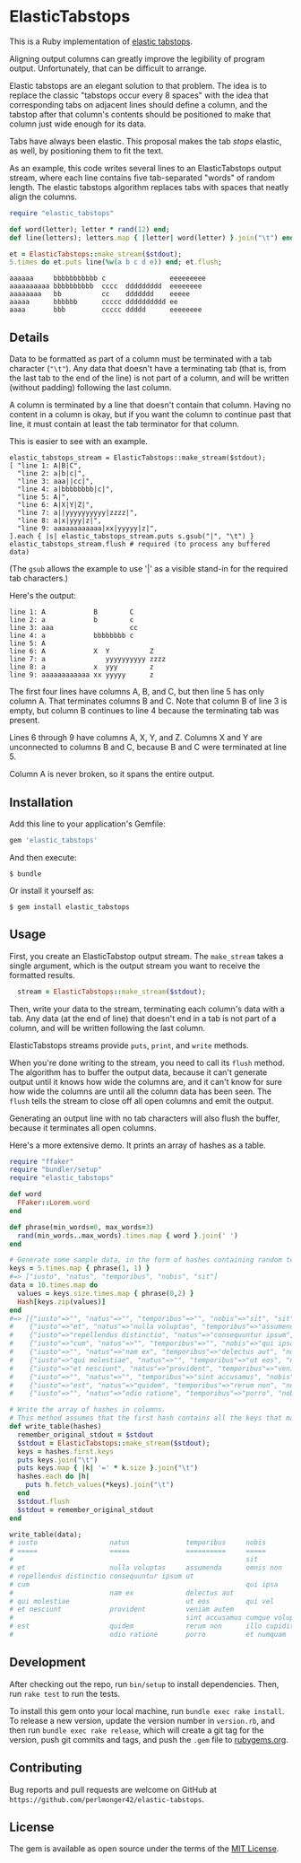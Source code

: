 # ElasticTabstops
This is a Ruby implementation of
[elastic tabstops](http://nickgravgaard.com/elastic-tabstops/).

Aligning output columns can greatly improve the legibility of program output.
Unfortunately, that can be difficult to arrange.

Elastic tabstops are an elegant solution to that problem.  The idea is to
replace the classic "tabstops occur every 8 spaces" with the idea that
corresponding tabs on adjacent lines should define a column, and the tabstop
after that column's contents should be positioned to make that column just wide
enough for its data.

Tabs have always been elastic. This proposal makes the tab _stops_ elastic, as
well, by positioning them to fit the text.

As an example, this code writes several lines to an ElasticTabstops output
stream, where each line contains five tab-separated "words" of random length.
The elastic tabstops algorithm replaces tabs with spaces that neatly align the
columns.
```ruby
require "elastic_tabstops"

def word(letter); letter * rand(12) end;
def line(letters); letters.map { |letter| word(letter) }.join("\t") end;

et = ElasticTabstops::make_stream($stdout);
5.times do et.puts line(%w(a b c d e)) end; et.flush;
```
```text
aaaaaa     bbbbbbbbbbb c                eeeeeeeee
aaaaaaaaaa bbbbbbbbbb  cccc  ddddddddd  eeeeeeee
aaaaaaaa   bb          cc    ddddddd    eeeee
aaaaa      bbbbbb      ccccc dddddddddd ee
aaaa       bbb         ccccc ddddd      eeeeeeee
```

## Details

Data to be formatted as part of a column must be terminated with a tab character
(`"\t"`).  Any data that doesn't have a terminating tab (that is, from the last
tab to the end of the line) is not part of a column, and will be written
(without padding) following the last column.

A column is terminated by a line that doesn't contain that column. Having no
content in a column is okay, but if you want the column to continue
past that line, it must contain at least the tab terminator for that column.

This is easier to see with an example.
```
elastic_tabstops_stream = ElasticTabstops::make_stream($stdout);
[ "line 1: A|B|C",
  "line 2: a|b|c|",
  "line 3: aaa||cc|",
  "line 4: a|bbbbbbbb|c|",
  "line 5: A|",
  "line 6: A|X|Y|Z|",
  "line 7: a||yyyyyyyyyy|zzzz|",
  "line 8: a|x|yyy|z|",
  "line 9: aaaaaaaaaaaa|xx|yyyyy|z|",
].each { |s| elastic_tabstops_stream.puts s.gsub("|", "\t") }
elastic_tabstops_stream.flush # required (to process any buffered data)
```
(The `gsub` allows the example to use '|' as a visible stand-in for the required
tab characters.)

Here's the output:
```
line 1: A            B        C
line 2: a            b        c
line 3: aaa                   cc
line 4: a            bbbbbbbb c
line 5: A
line 6: A            X  Y          Z
line 7: a               yyyyyyyyyy zzzz
line 8: a            x  yyy        z
line 9: aaaaaaaaaaaa xx yyyyy      z
```

The first four lines have columns A, B, and C, but then line 5 has only
column A. That terminates columns B and C. Note that column B of line 3 is
empty, but column B continues to line 4 because the terminating tab was present.

Lines 6 through 9 have columns A, X, Y, and Z. Columns X and Y are unconnected
to columns B and C, because B and C were terminated at line 5.

Column A is never broken, so it spans the entire output.

## Installation

Add this line to your application's Gemfile:

```ruby
gem 'elastic_tabstops'
```

And then execute:

    $ bundle

Or install it yourself as:

    $ gem install elastic_tabstops

## Usage

First, you create an ElasticTabstop output stream. The `make_stream` takes a
single argument, which is the output stream you want to receive the formatted
results.
```ruby
  stream = ElasticTabstops::make_stream($stdout);
```

Then, write your data to the stream, terminating each column's data
with a tab. Any data (at the end of line) that doesn't end in a tab is not
part of a column, and will be written following the last column.

ElasticTabstops streams provide `puts`, `print`, and `write` methods.

When you're done writing to the stream, you need to call its `flush` method.
The algorithm has to buffer the output data, because it can't generate
output until it knows how wide the columns are, and it can't know for sure how
wide the columns are until all the column data has been seen.
The `flush` tells the stream to close off all open columns and emit the output.

Generating an output line with no tab characters will also flush the buffer,
because it terminates all open columns.

Here's a more extensive demo. It prints an array of hashes as a table.
```ruby
require "ffaker"
require "bundler/setup"
require "elastic_tabstops"

def word
  FFaker::Lorem.word
end

def phrase(min_words=0, max_words=3)
  rand(min_words..max_words).times.map { word }.join(' ')
end

# Generate some sample data, in the form of hashes containing random text
keys = 5.times.map { phrase(1, 1) }
#=> ["iusto", "natus", "temporibus", "nobis", "sit"]
data = 10.times.map do
  values = keys.size.times.map { phrase(0,2) }
  Hash[keys.zip(values)]
end
#=> [{"iusto"=>"", "natus"=>"", "temporibus"=>"", "nobis"=>"sit", "sit"=>"explicabo blanditiis"},
#    {"iusto"=>"et", "natus"=>"nulla voluptas", "temporibus"=>"assumenda", "nobis"=>"omnis non", "sit"=>"autem"},
#    {"iusto"=>"repellendus distinctio", "natus"=>"consequuntur ipsum", "temporibus"=>"ut", "nobis"=>"", "sit"=>"sit"},
#    {"iusto"=>"cum", "natus"=>"", "temporibus"=>"", "nobis"=>"qui ipsa", "sit"=>"soluta ut"},
#    {"iusto"=>"", "natus"=>"nam ex", "temporibus"=>"delectus aut", "nobis"=>"", "sit"=>""},
#    {"iusto"=>"qui molestiae", "natus"=>"", "temporibus"=>"ut eos", "nobis"=>"qui vel", "sit"=>""},
#    {"iusto"=>"et nesciunt", "natus"=>"provident", "temporibus"=>"veniam autem", "nobis"=>"", "sit"=>""},
#    {"iusto"=>"", "natus"=>"", "temporibus"=>"sint accusamus", "nobis"=>"cumque voluptates", "sit"=>"voluptas"},
#    {"iusto"=>"est", "natus"=>"quidem", "temporibus"=>"rerum non", "nobis"=>"illo cupiditate", "sit"=>""},
#    {"iusto"=>"", "natus"=>"odio ratione", "temporibus"=>"porro", "nobis"=>"et numquam", "sit"=>""}]

# Write the array of hashes in columns.
# This method assumes that the first hash contains all the keys that matter.
def write_table(hashes)
  remember_original_stdout = $stdout
  $stdout = ElasticTabstops::make_stream($stdout);
  keys = hashes.first.keys
  puts keys.join("\t")
  puts keys.map { |k| '=' * k.size }.join("\t")
  hashes.each do |h|
    puts h.fetch_values(*keys).join("\t")
  end
  $stdout.flush
  $stdout = remember_original_stdout
end

write_table(data);
# iusto                  natus              temporibus     nobis             sit
# =====                  =====              ==========     =====             ===
#                                                          sit               explicabo blanditiis
# et                     nulla voluptas     assumenda      omnis non         autem
# repellendus distinctio consequuntur ipsum ut                               sit
# cum                                                      qui ipsa          soluta ut
#                        nam ex             delectus aut
# qui molestiae                             ut eos         qui vel
# et nesciunt            provident          veniam autem
#                                           sint accusamus cumque voluptates voluptas
# est                    quidem             rerum non      illo cupiditate
#                        odio ratione       porro          et numquam
```

## Development

After checking out the repo, run `bin/setup` to install dependencies.
Then, run `rake test` to run the tests.

To install this gem onto your local machine, run `bundle exec rake install`. To release a new version, update the version number in `version.rb`, and then run `bundle exec rake release`, which will create a git tag for the version, push git commits and tags, and push the `.gem` file to [rubygems.org](https://rubygems.org).

## Contributing

Bug reports and pull requests are welcome on GitHub at `https://github.com/perlmonger42/elastic-tabstops`.

## License

The gem is available as open source under the terms of the [MIT License](https://opensource.org/licenses/MIT).

